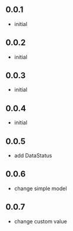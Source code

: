 ## 0.0.1

* initial

## 0.0.2

* initial

## 0.0.3

* initial

## 0.0.4

* initial

## 0.0.5

* add DataStatus

## 0.0.6

* change simple model

## 0.0.7

* change custom value
